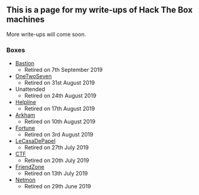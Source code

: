 ## This is a page for my write-ups of Hack The Box machines

More write-ups will come soon.

### Boxes
- [Bastion](https://kyuu-ji.github.io/htb-write-up/bastion/write-up-bastion)
  - Retired on 7th September 2019
- [OneTwoSeven](https://kyuu-ji.github.io/htb-write-up/onetwoseven/write-up-onetwoseven)
  - Retired on 31st August 2019
- Unattended
  - Retired on 24th August 2019
- [Helpline](https://kyuu-ji.github.io/htb-write-up/helpline/write-up-helpline)
  - Retired on 17th August 2019
- [Arkham](https://kyuu-ji.github.io/htb-write-up/arkham/write-up-arkham)
  - Retired on 10th August 2019
- [Fortune](https://kyuu-ji.github.io/htb-write-up/fortune/write-up-fortune)
  - Retired on 3rd August 2019
- [LeCasaDePapel](https://kyuu-ji.github.io/htb-write-up/lecasadepapel/write-up-lecasadepapel)
  - Retired on 27th July 2019
- [CTF](https://kyuu-ji.github.io/htb-write-up/ctf/write-up-ctf)
  - Retired on 20th July 2019
- [FriendZone](https://kyuu-ji.github.io/htb-write-up/friendzone/write-up-friendzone)
  - Retired on 13th July 2019
- [Netmon](https://kyuu-ji.github.io/htb-write-up/netmon/write-up-netmon)
  - Retired on 29th June 2019
